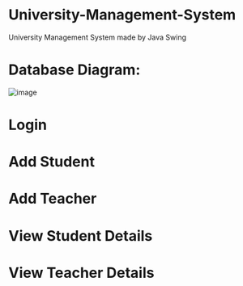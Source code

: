 # University-Management-System
University Management System made by Java Swing


# Database Diagram:

![image](https://user-images.githubusercontent.com/72154925/236627944-0576146b-ba12-4c5c-995c-b539b9cee0b5.png)


# Login


# Add Student

# Add Teacher

# View Student Details

# View Teacher Details

